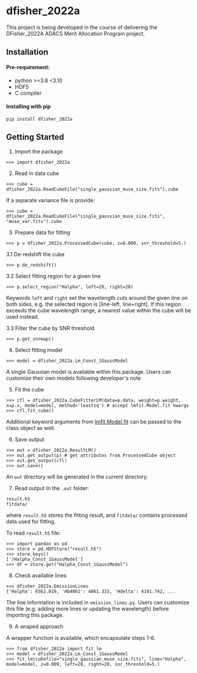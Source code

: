 dfisher_2022a
=============

This project is being developed in the course of delivering the DFisher_2022A ADACS Merit Allocation Program project.

## Installation

#### Pre-requirement:
* python >=3.8 <3.10
* HDF5 
* C compiler

#### Installing with pip

```
pip install dfisher_2022a
```

## Getting Started
1. Import the package
```
>>> import dfisher_2022a
```
2. Read in data cube
```
>>> cube = dfisher_2022a.ReadCubeFile("single_gaussian_muse_size.fits").cube
```
If a separate variance file is provide:
```
>>> cube = dfisher_2022a.ReadCubeFile("single_gaussian_muse_size.fits", "muse_var.fits").cube
```
3. Prepare data for fitting
```
>>> p = dfisher_2022a.ProcessedCube(cube, z=0.009, snr_threshold=5.)
```
3.1 De-redshift the cube
```
>>> p.de_redshift()
```
3.2 Select fitting region for a given line
```
>>> p.select_region("Halpha", left=20, right=20)
```
Keywords `left` and `right` set the wavelength cuts around the given line on both sides, e.g. the selected region is [line-left, line+right]. If this region exceeds the cube wavelength range, a nearest value within the cube will be used instead.

3.3 Filter the cube by SNR threshold
```
>>> p.get_snrmap()
```
4. Select fitting model
```
>>> model = dfisher_2022a.Lm_Const_1GaussModel
```
A single Gaussian model is available within this package. Users can customize their own models following developer's note.

5. Fit the cube
```
>>> cfl = dfisher_2022a.CubeFitterLM(data=p.data, weight=p.weight, x=p.x, model=model, method='leastsq') # accept lmfit.Model.fit kwargs
>>> cfl.fit_cube()
```
Additional keyword arguments from [lmfit.Model.fit](https://lmfit.github.io/lmfit-py/model.html#model-class-methods) can be passed to the class object as well.

6. Save output
```
>>> out = dfisher_2022a.ResultLM()
>>> out.get_output(p) # get attributes from ProcessedCube object
>>> out.get_output(cfl)
>>> out.save()
```
An `out` directory will be generated in the current directory.

7. Read output
In the `.out` folder:
```
result.h5
fitdata/
```
where `result.h5` stores the fitting result, and `fitdata/` contains processed data used for fitting.

   To read `result.h5` file:
   ```
   >>> import pandas as pd
   >>> store = pd.HDFStore("result.h5")
   >>> store.keys()
   ['/Halpha_Const_1GaussModel']
   >>> df = store.get("Halpha_Const_1GaussModel")
   ```
8. Check available lines
```
>>> dfisher_2022a.EmissionLines
{'Halpha': 6562.819, 'Hb4861': 4861.333, 'Hdelta': 4101.742, ...
```
The line information is included in `emission_lines.py`. Users can customize this file (e.g. adding more lines or updating the wavelength) before importing this package. 

9. A wraped approach

A wrapper function is available, which encapsulate steps 1-6.
```
>>> from dfisher_2022a import fit_lm
>>> model = dfisher_2022a.Lm_Const_1GaussModel
>>> fit_lm(cubefile="single_gaussian_muse_size.fits", line="Halpha", model=model, z=0.009, left=20, right=20, snr_threshold=5.)
```